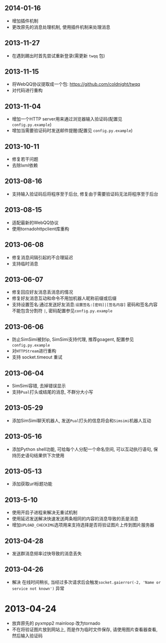 ## 2014-01-16
* 增加插件机制
* 更改原先的消息处理机制, 使用插件机制来处理消息

## 2013-11-27
* 在遇到踢出时首先尝试重新登录(需更新 ``twqq`` 包)

## 2013-11-15
* 将WebQQ协议提取成一个包: https://github.com/coldnight/twqq
* 对代码进行重构

## 2013-11-04
* 增加一个HTTP server用来通过浏览器输入验证码(配置见 ``config.py.example``)
* 增加当需要验证码时发送邮件提醒(配置见 ``config.py.example``)

## 2013-10-11
* 修复若干问题
* 去除lxml依赖

## 2013-08-16
* 支持输入验证码后将程序至于后台, 修复由于需要验证码无法将程序至于后台

## 2013-08-15
* 适配最新的WebQQ协议
* 使用tornadohttpclient库重构

## 2013-06-08
* 修复消息间隔引起的不合理延迟
* 支持临时消息

## 2013-06-07
* 修复回应好友消息丢消息的情况
* 修复好友消息互动和命令不用加机器人昵称前缀或后缀
* 支持设置签名:通过发送好友消息:`设置签名:[密码]|[签名内容]` 密码和签名内容不能包含分割符 `|`, 密码配置参见`config.py.example`


## 2013-06-06
* 防止SimSimi被封ip, SimSimi支持代理, 推荐goagent, 配置参见`config.py.example`
* 对`HTTPStream`进行重构
* 支持 socket.timeout 重试

## 2013-06-04
* SimSimi容错, 去掉错误显示
* 支持`Pual`打头或结尾的消息, 不群分大小写


## 2013-05-29
* 添加SimSimi聊天机器人, 发送`Pual`打头的信息将会和`Simsimi`机器人互动

## 2013-05-16
* 添加Python shell功能, 可给每个人分配一个命名空间, 可以互动执行语句, 保持历史语句结果供下次使用

## 2013-05-13
* 添加获取url标题功能

## 2013-5-10
* 使用开启子进程来解决无重试机制
* 使用延迟发送解决快速发送两条相同的内容的消息导致的丢是消息
* 增加`UPLOAD_CHECKIMG`选项用来支持选择是否将验证图片上传到图片服务器

## 2013-04-28
* 发送群消息频率过快导致的消息丢失

## 2013-04-26
* 解决 在线时间稍长, 当经过多次请求后会触发`socket.gaierror(-2, 'Name or service not known')` 异常

# 2013-04-24
* 放弃原先的 pyxmpp2 mainloop 改为tornado
* 不在将验证图片放到网站上, 而是作为临时文件保存, 请使用图片查看器查看, 然后输入验证码
